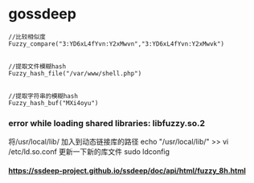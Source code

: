 # gossdeep

	//比较相似度
	Fuzzy_compare("3:YD6xL4fYvn:Y2xMwvn","3:YD6xL4fYvn:Y2xMwvk")


	//提取文件模糊hash
	Fuzzy_hash_file("/var/www/shell.php")


	//提取字符串的模糊hash
	Fuzzy_hash_buf("MXi4oyu")

### error while loading shared libraries: libfuzzy.so.2
<p>
	将/usr/local/lib/ 加入到动态链接库的路径
	echo "/usr/local/lib/" >> vi /etc/ld.so.conf
	更新一下新的库文件
	sudo ldconfig
</p>

#### https://ssdeep-project.github.io/ssdeep/doc/api/html/fuzzy_8h.html
